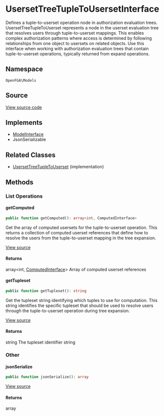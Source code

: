 # UsersetTreeTupleToUsersetInterface

Defines a tuple-to-userset operation node in authorization evaluation trees. UsersetTreeTupleToUserset represents a node in the userset evaluation tree that resolves users through tuple-to-userset mappings. This enables complex authorization patterns where access is determined by following relationships from one object to usersets on related objects. Use this interface when working with authorization evaluation trees that contain tuple-to-userset operations, typically returned from expand operations.

## Namespace
`OpenFGA\Models`

## Source
[View source code](https://github.com/evansims/openfga-php/blob/main/src/Models/UsersetTreeTupleToUsersetInterface.php)

## Implements
* [ModelInterface](ModelInterface.md)
* JsonSerializable

## Related Classes
* [UsersetTreeTupleToUserset](Models/UsersetTreeTupleToUserset.md) (implementation)



## Methods

                                                            
### List Operations
#### getComputed


```php
public function getComputed(): array<int, ComputedInterface>
```

Get the array of computed usersets for the tuple-to-userset operation. This returns a collection of computed userset references that define how to resolve the users from the tuple-to-userset mapping in the tree expansion.

[View source](https://github.com/evansims/openfga-php/blob/main/src/Models/UsersetTreeTupleToUsersetInterface.php#L30)


#### Returns
array&lt;int, [ComputedInterface](ComputedInterface.md)&gt;
 Array of computed userset references

#### getTupleset


```php
public function getTupleset(): string
```

Get the tupleset string identifying which tuples to use for computation. This string identifies the specific tupleset that should be used to resolve users through the tuple-to-userset operation during tree expansion.

[View source](https://github.com/evansims/openfga-php/blob/main/src/Models/UsersetTreeTupleToUsersetInterface.php#L40)


#### Returns
string
 The tupleset identifier string

### Other
#### jsonSerialize


```php
public function jsonSerialize(): array
```


[View source](https://github.com/evansims/openfga-php/blob/main/src/Models/UsersetTreeTupleToUsersetInterface.php#L46)


#### Returns
array

